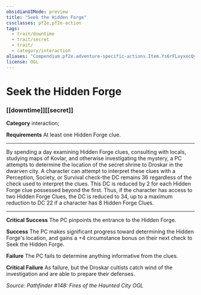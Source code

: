 ```yaml
---
obsidianUIMode: preview
title: "Seek the Hidden Forge"
cssclasses: pf2e,pf2e-action
tags:
  - trait/downtime
  - trait/secret
  - trait/
  - category/interaction
aliases: "Compendium.pf2e.adventure-specific-actions.Item.Ys6rFLuyxocQy2hA"
license: OGL
---
```

# Seek the Hidden Forge

### [[downtime]][[secret]]

**Category** interaction; 




**Requirements** At least one Hidden Forge clue.

* * *

By spending a day examining Hidden Forge clues, consulting with locals, studying maps of Kovlar, and otherwise investigating the mystery, a PC attempts to determine the location of the secret shrine to Droskar in the dwarven city. A character can attempt to interpret these clues with a Perception, Society, or Survival check-the DC remains 36 regardless of the check used to interpret the clues. This DC is reduced by 2 for each Hidden Forge clue possessed beyond the first. Thus, if the character has access to two Hidden Forge Clues, the DC is reduced to 34, up to a maximum reduction to DC 22 if a character has 8 Hidden Forge Clues.

* * *

**Critical Success** The PC pinpoints the entrance to the Hidden Forge.

**Success** The PC makes significant progress toward determining the Hidden Forge's location, and gains a +4 circumstance bonus on their next check to Seek the Hidden Forge.

**Failure** The PC fails to determine anything informative from the clues.

**Critical Failure** As failure, but the Droskar cultists catch wind of the investigation and are able to prepare their defenses.

*Source: Pathfinder #148: Fires of the Haunted City*
*OGL*